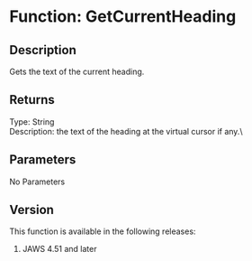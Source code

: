 # Function: GetCurrentHeading

## Description

Gets the text of the current heading.

## Returns

Type: String\
Description: the text of the heading at the virtual cursor if any.\

## Parameters

No Parameters

## Version

This function is available in the following releases:

1.  JAWS 4.51 and later
